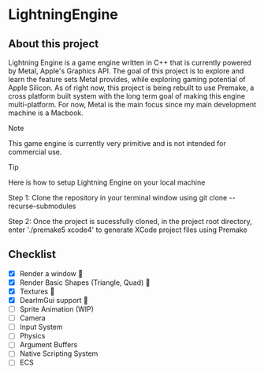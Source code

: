 # LightningEngine

## About this project

Lightning Engine is a game engine written in C++ that is currently powered by Metal, Apple's Graphics API. The goal of this project is to explore and learn the feature sets Metal provides, while exploring gaming
potential of Apple Silicon. As of right now, this project is being rebuilt to use Premake, a cross platform built system with the long term goal of making this engine multi-platform. For now,
Metal is the main focus since my main development machine is a Macbook. 

> [!NOTE]
> This game engine is currently very primitive and is not intended for commercial use.
>


> [!TIP]
> Here is how to setup Lightning Engine on your local machine
>
> Step 1: Clone the repository in your terminal window using git clone --recurse-submodules <Github clone link>
>
> Step 2: Once the project is sucessfully cloned, in the project root directory, enter './premake5 xcode4' to generate XCode project files using Premake



## Checklist
- [x] Render a window :tada:
- [x] Render Basic Shapes (Triangle, Quad) :tada:
- [x] Textures :tada:
- [x] DearImGui support :tada:
- [ ] Sprite Animation (WIP)
- [ ] Camera
- [ ] Input System
- [ ] Physics
- [ ] Argument Buffers
- [ ] Native Scripting System
- [ ] ECS
